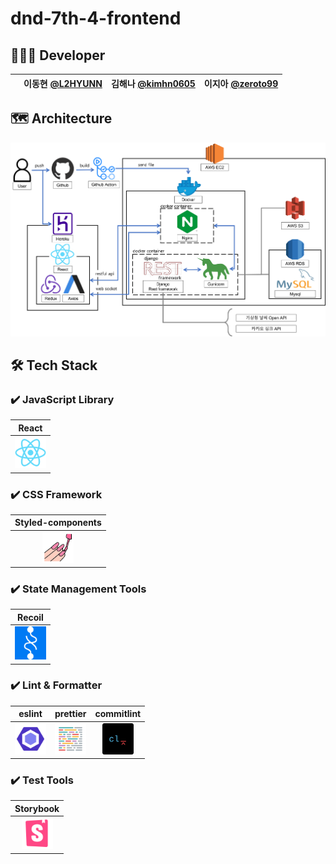 # dnd-7th-4-frontend



## 🧑🏻‍💻 Developer

|      | 이동현 [@L2HYUNN](https://github.com/L2HYUNN)  | 김해나 [@kimhn0605](https://github.com/kimhn0605)  | 이지아 [@zeroto99](https://github.com/zeroto99)|
|------|------|---|---|


## 🗺 Architecture
<img src="./src/assets/architecture.png">


## 🛠 Tech Stack

<!-- ### ✔️ Infra

|Docker|Github Actions|
|:---:|:---:|
|<img src = "./images/docker.png" width="50px" title="Docker"/>|<img src="./images/githubactions.png" width="50px" title="Github Actions"/> -->

### ✔️ JavaScript Library

|React|
|---|
| <img src="./src/assets/react_logo.svg" width="50px"  title= "React"/> | 

### ✔️ CSS Framework

|Styled-components|
|---|
| <center><img src="./src/assets/styled-component_logo.svg" width="50px"  title= "Styled-Components"/></center> |

### ✔️ State Management Tools

|Recoil|
|---|
| <img src="./src/assets/recoil_logo.svg" width="50px"  title= "Styled-Components"/> | 

### ✔️ Lint & Formatter

| eslint | prettier | commitlint | 
----------------------------------------------------------|----------------------------------------------------------------|--------------------------------------------------------------|
| <img src="./src/assets/eslint_logo.svg" width="50px"  title="eslint" /> | <img src="./src/assets/prettier_logo.svg" width="50px"  title="prettier" /> | <center><img src="./src/assets/commitlint-logo.svg" width="50px"  title="commitlint" /> </center>

### ✔️ Test Tools

|Storybook|
|---|
| <center><img src="./src/assets/storybook_logo.svg" width="50px"  title= "Storybook"/></center> | 

